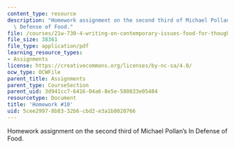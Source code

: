 ```yaml
---
content_type: resource
description: "Homework assignment on the second third of Michael Pollan\u2019s In\
  \ Defense of Food."
file: /courses/21w-730-4-writing-on-contemporary-issues-food-for-thought-writing-and-reading-about-the-cultures-of-food-fall-2008/5cee29978b8332b6cbd2e3a1b8020766_hw_10.pdf
file_size: 38361
file_type: application/pdf
learning_resource_types:
- Assignments
license: https://creativecommons.org/licenses/by-nc-sa/4.0/
ocw_type: OCWFile
parent_title: Assignments
parent_type: CourseSection
parent_uid: 3d941cc7-6416-04a6-8e5e-580833e05484
resourcetype: Document
title: 'Homework #10'
uid: 5cee2997-8b83-32b6-cbd2-e3a1b8020766
---
```

Homework assignment on the second third of Michael Pollan’s In Defense of Food.
